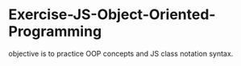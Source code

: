# Exercise-JS-Object-Oriented-Programming
objective is to practice OOP concepts and JS class notation syntax.
